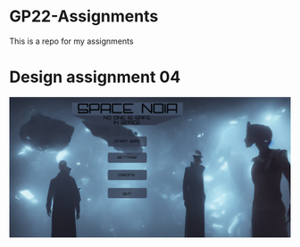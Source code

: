 # GP22-Assignments
 This is a repo for my assignments



# Design assignment 04
![Alt text](https://github.com/Proliix/GP22-Assignments/blob/main/Course_01/Design/spaceNoir.png?raw=true)
